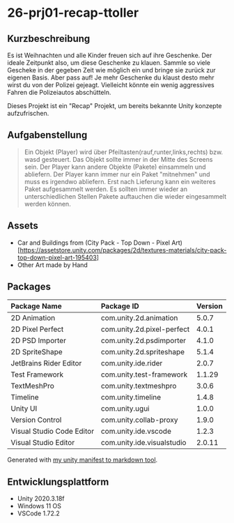 # 26-prj01-recap-ttoller

## Kurzbeschreibung

Es ist Weihnachten und alle Kinder freuen sich auf ihre Geschenke. Der ideale Zeitpunkt also, um diese Geschenke zu klauen. Sammle so viele Gescheke in der gegeben Zeit wie möglich ein und bringe sie zurück zur eigenen Basis. Aber pass auf! Je mehr Geschenke du klaust desto mehr wirst du von der Polizei gejeagt. Vielleicht könnte ein wenig aggressives Fahren die Polizeiautos abschütteln.

Dieses Projekt ist ein "Recap" Projekt, um bereits bekannte Unity konzepte aufzufrischen.

## Aufgabenstellung
> Ein Objekt (Player) wird über Pfeiltasten(rauf,runter,links,rechts) bzw. wasd gesteuert. Das Objekt sollte immer in der Mitte des Screens sein. 
Der Player kann andere Objekte (Pakete) einsammeln und abliefern. Der Player kann immer nur ein Paket "mitnehmen" und muss es irgendwo abliefern.
Erst nach Lieferung kann ein weiteres Paket aufgesammelt werden. 
Es sollten immer wieder an unterschiedlichen Stellen Pakete auftauchen die wieder eingesammelt werden können.  

## Assets

- Car and Buildings from (City Pack - Top Down - Pixel Art)[https://assetstore.unity.com/packages/2d/textures-materials/city-pack-top-down-pixel-art-195403]
- Other Art made by Hand

## Packages
| Package Name | Package ID | Version |
|:---|:---|:---|
| 2D Animation | com.unity.2d.animation | 5.0.7 |
| 2D Pixel Perfect | com.unity.2d.pixel-perfect | 4.0.1 |
| 2D PSD Importer | com.unity.2d.psdimporter | 4.1.0 |
| 2D SpriteShape | com.unity.2d.spriteshape | 5.1.4 |
| JetBrains Rider Editor | com.unity.ide.rider | 2.0.7 |
| Test Framework | com.unity.test-framework | 1.1.29 |
| TextMeshPro | com.unity.textmeshpro | 3.0.6 |
| Timeline | com.unity.timeline | 1.4.8 |
| Unity UI | com.unity.ugui | 1.0.0 |
| Version Control | com.unity.collab-proxy | 1.9.0 |
| Visual Studio Code Editor | com.unity.ide.vscode | 1.2.3 |
| Visual Studio Editor | com.unity.ide.visualstudio | 2.0.11 |

Generated with [my unity manifest to markdown tool](https://timtoller.github.io/unity-manifest-to-markdown/).

## Entwicklungsplattform

- Unity 2020.3.18f
- Windows 11 OS
- VSCode 1.72.2
